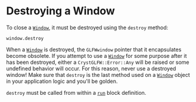 # Destroying a Window

To close a [`Window`](/deep-dive/window.md), it must be destroyed using the `destroy` method:

```crystal
window.destroy
```

When a [`Window`](/deep-dive/window.md) is destroyed, the `GLFWwindow` pointer that it encapsulates become obsolete. If you attempt to use a [`Window`](/deep-dive/window.md) for some purpose after it has been destroyed, either a `CrystGLFW::Error::Any` will be raised or some undefined behavior will occur. For this reason, never use a destroyed window! Make sure that `destroy` is the last method used on a [`Window`](/deep-dive/window.md) object in your application logic and you'll be golden.

`destroy` must be called from within a [`run`](/the-run-block.md) block definition.
